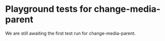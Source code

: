# Playground tests for change-media-parent
We are still awaiting the first test run for change-media-parent.
